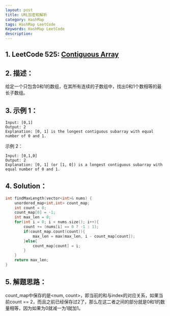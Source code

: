 ```yaml
---
layout: post
title: URL加密和解析
category: HashMap
tags: HashMap LeetCode
Keywords: HashMap LeetCode
description:
---
```

## 1. LeetCode 525: [Contiguous Array](https://leetcode.com/problems/contiguous-array/description/)
## 2. 描述：
给定一个只包含0和1的数组，在其所有连续的子数组中，找出0和1个数相等的最长子数组。
## 3. 示例 1：
```
Input: [0,1]
Output: 2
Explanation: [0, 1] is the longest contiguous subarray with equal number of 0 and 1.
```
示例 2：
```
Input: [0,1,0]
Output: 2
Explanation: [0, 1] (or [1, 0]) is a longest contiguous subarray with equal number of 0 and 1.
```
## 4. Solution：
``` c++
int findMaxLength(vector<int>& nums) {
    unordered_map<int,int> count_map;
    int count = 0;
    count_map[0] = -1;
    int max_len = 0;
    for(int i = 0; i < nums.size(); i++){
        count += (nums[i] == 0 ? -1 : 1);
        if(count_map.count(count)){
            max_len = max(max_len, i - count_map[count]);
        }else{
            count_map[count] = i;
        }
    }
    return max_len;
}
```
## 5. 解题思路：
count_map中保存的是<num, count>，即当前的和与index的对应关系，如果当前count == 2，而且之前已经保存过2了，那么在这二者之间的部分就是0和1的数量相等，因为如果为0就减一为1就加1。
